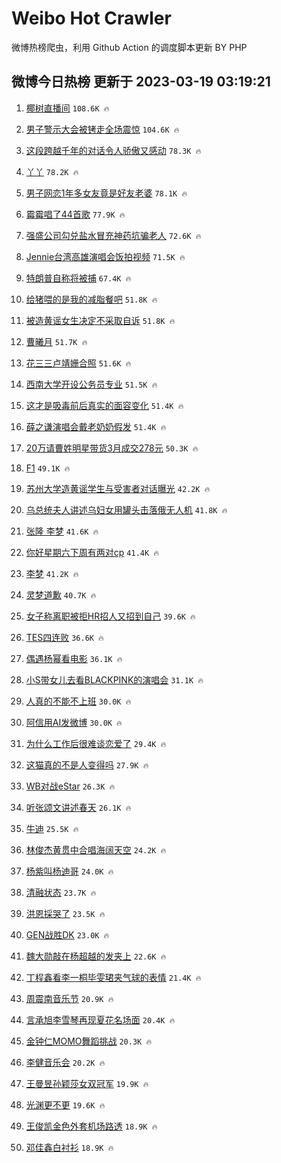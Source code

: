 # Weibo Hot Crawler 



微博热榜爬虫，利用 Github Action 的调度脚本更新 BY PHP 


## 微博今日热榜 更新于 2023-03-19 03:19:21 
1. [椰树直播间](https://s.weibo.com/weibo?q=%E6%A4%B0%E6%A0%91%E7%9B%B4%E6%92%AD%E9%97%B4&t=31&band_rank=1&Refer=top) `108.6K 🔥` 

1. [男子警示大会被铐走全场震惊](https://s.weibo.com/weibo?q=%23%E7%94%B7%E5%AD%90%E8%AD%A6%E7%A4%BA%E5%A4%A7%E4%BC%9A%E8%A2%AB%E9%93%90%E8%B5%B0%E5%85%A8%E5%9C%BA%E9%9C%87%E6%83%8A%23&t=31&band_rank=2&Refer=top) `104.6K 🔥` 

1. [这段跨越千年的对话令人骄傲又感动](https://s.weibo.com/weibo?q=%23%E8%BF%99%E6%AE%B5%E8%B7%A8%E8%B6%8A%E5%8D%83%E5%B9%B4%E7%9A%84%E5%AF%B9%E8%AF%9D%E4%BB%A4%E4%BA%BA%E9%AA%84%E5%82%B2%E5%8F%88%E6%84%9F%E5%8A%A8%23&t=31&band_rank=3&Refer=top) `78.3K 🔥` 

1. [丫丫](https://s.weibo.com/weibo?q=%E4%B8%AB%E4%B8%AB&t=31&band_rank=4&Refer=top) `78.2K 🔥` 

1. [男子网恋1年多女友竟是好友老婆](https://s.weibo.com/weibo?q=%23%E7%94%B7%E5%AD%90%E7%BD%91%E6%81%8B1%E5%B9%B4%E5%A4%9A%E5%A5%B3%E5%8F%8B%E7%AB%9F%E6%98%AF%E5%A5%BD%E5%8F%8B%E8%80%81%E5%A9%86%23&t=31&band_rank=5&Refer=top) `78.1K 🔥` 

1. [霉霉唱了44首歌](https://s.weibo.com/weibo?q=%E9%9C%89%E9%9C%89%E5%94%B1%E4%BA%8644%E9%A6%96%E6%AD%8C&t=31&band_rank=6&Refer=top) `77.9K 🔥` 

1. [强盛公司勾兑盐水冒充神药坑骗老人](https://s.weibo.com/weibo?q=%23%E5%BC%BA%E7%9B%9B%E5%85%AC%E5%8F%B8%E5%8B%BE%E5%85%91%E7%9B%90%E6%B0%B4%E5%86%92%E5%85%85%E7%A5%9E%E8%8D%AF%E5%9D%91%E9%AA%97%E8%80%81%E4%BA%BA%23&t=31&band_rank=7&Refer=top) `72.6K 🔥` 

1. [Jennie台湾高雄演唱会饭拍视频](https://s.weibo.com/weibo?q=%23Jennie%E5%8F%B0%E6%B9%BE%E9%AB%98%E9%9B%84%E6%BC%94%E5%94%B1%E4%BC%9A%E9%A5%AD%E6%8B%8D%E8%A7%86%E9%A2%91%23&t=31&band_rank=8&Refer=top) `71.5K 🔥` 

1. [特朗普自称将被捕](https://s.weibo.com/weibo?q=%23%E7%89%B9%E6%9C%97%E6%99%AE%E8%87%AA%E7%A7%B0%E5%B0%86%E8%A2%AB%E6%8D%95%23&t=31&band_rank=9&Refer=top) `67.4K 🔥` 

1. [给猪喂的是我的减脂餐吧](https://s.weibo.com/weibo?q=%23%E7%BB%99%E7%8C%AA%E5%96%82%E7%9A%84%E6%98%AF%E6%88%91%E7%9A%84%E5%87%8F%E8%84%82%E9%A4%90%E5%90%A7%23&t=31&band_rank=10&Refer=top) `51.8K 🔥` 

1. [被造黄谣女生决定不采取自诉](https://s.weibo.com/weibo?q=%23%E8%A2%AB%E9%80%A0%E9%BB%84%E8%B0%A3%E5%A5%B3%E7%94%9F%E5%86%B3%E5%AE%9A%E4%B8%8D%E9%87%87%E5%8F%96%E8%87%AA%E8%AF%89%23&t=31&band_rank=11&Refer=top) `51.8K 🔥` 

1. [曹曦月](https://s.weibo.com/weibo?q=%E6%9B%B9%E6%9B%A6%E6%9C%88&t=31&band_rank=12&Refer=top) `51.7K 🔥` 

1. [花三三卢靖姗合照](https://s.weibo.com/weibo?q=%E8%8A%B1%E4%B8%89%E4%B8%89%E5%8D%A2%E9%9D%96%E5%A7%97%E5%90%88%E7%85%A7&t=31&band_rank=13&Refer=top) `51.6K 🔥` 

1. [西南大学开设公务员专业](https://s.weibo.com/weibo?q=%23%E8%A5%BF%E5%8D%97%E5%A4%A7%E5%AD%A6%E5%BC%80%E8%AE%BE%E5%85%AC%E5%8A%A1%E5%91%98%E4%B8%93%E4%B8%9A%23&t=31&band_rank=14&Refer=top) `51.5K 🔥` 

1. [这才是吸毒前后真实的面容变化](https://s.weibo.com/weibo?q=%23%E8%BF%99%E6%89%8D%E6%98%AF%E5%90%B8%E6%AF%92%E5%89%8D%E5%90%8E%E7%9C%9F%E5%AE%9E%E7%9A%84%E9%9D%A2%E5%AE%B9%E5%8F%98%E5%8C%96%23&t=31&band_rank=15&Refer=top) `51.4K 🔥` 

1. [薛之谦演唱会戴老奶奶假发](https://s.weibo.com/weibo?q=%23%E8%96%9B%E4%B9%8B%E8%B0%A6%E6%BC%94%E5%94%B1%E4%BC%9A%E6%88%B4%E8%80%81%E5%A5%B6%E5%A5%B6%E5%81%87%E5%8F%91%23&t=31&band_rank=16&Refer=top) `51.4K 🔥` 

1. [20万请曹姓明星带货3月成交278元](https://s.weibo.com/weibo?q=%2320%E4%B8%87%E8%AF%B7%E6%9B%B9%E5%A7%93%E6%98%8E%E6%98%9F%E5%B8%A6%E8%B4%A73%E6%9C%88%E6%88%90%E4%BA%A4278%E5%85%83%23&t=31&band_rank=17&Refer=top) `50.3K 🔥` 

1. [F1](https://s.weibo.com/weibo?q=F1&t=31&band_rank=18&Refer=top) `49.1K 🔥` 

1. [苏州大学造黄谣学生与受害者对话曝光](https://s.weibo.com/weibo?q=%23%E8%8B%8F%E5%B7%9E%E5%A4%A7%E5%AD%A6%E9%80%A0%E9%BB%84%E8%B0%A3%E5%AD%A6%E7%94%9F%E4%B8%8E%E5%8F%97%E5%AE%B3%E8%80%85%E5%AF%B9%E8%AF%9D%E6%9B%9D%E5%85%89%23&t=31&band_rank=19&Refer=top) `42.2K 🔥` 

1. [乌总统夫人讲述乌妇女用罐头击落俄无人机](https://s.weibo.com/weibo?q=%23%E4%B9%8C%E6%80%BB%E7%BB%9F%E5%A4%AB%E4%BA%BA%E8%AE%B2%E8%BF%B0%E4%B9%8C%E5%A6%87%E5%A5%B3%E7%94%A8%E7%BD%90%E5%A4%B4%E5%87%BB%E8%90%BD%E4%BF%84%E6%97%A0%E4%BA%BA%E6%9C%BA%23&t=31&band_rank=20&Refer=top) `41.8K 🔥` 

1. [张隆 李梦](https://s.weibo.com/weibo?q=%E5%BC%A0%E9%9A%86%20%E6%9D%8E%E6%A2%A6&t=31&band_rank=21&Refer=top) `41.6K 🔥` 

1. [你好星期六下周有两对cp](https://s.weibo.com/weibo?q=%23%E4%BD%A0%E5%A5%BD%E6%98%9F%E6%9C%9F%E5%85%AD%E4%B8%8B%E5%91%A8%E6%9C%89%E4%B8%A4%E5%AF%B9cp%23&t=31&band_rank=22&Refer=top) `41.4K 🔥` 

1. [李梦](https://s.weibo.com/weibo?q=%E6%9D%8E%E6%A2%A6&t=31&band_rank=23&Refer=top) `41.2K 🔥` 

1. [灵梦道歉](https://s.weibo.com/weibo?q=%23%E7%81%B5%E6%A2%A6%E9%81%93%E6%AD%89%23&t=31&band_rank=24&Refer=top) `40.7K 🔥` 

1. [女子称离职被拒HR招人又招到自己](https://s.weibo.com/weibo?q=%23%E5%A5%B3%E5%AD%90%E7%A7%B0%E7%A6%BB%E8%81%8C%E8%A2%AB%E6%8B%92HR%E6%8B%9B%E4%BA%BA%E5%8F%88%E6%8B%9B%E5%88%B0%E8%87%AA%E5%B7%B1%23&t=31&band_rank=25&Refer=top) `39.6K 🔥` 

1. [TES四连败](https://s.weibo.com/weibo?q=%23TES%E5%9B%9B%E8%BF%9E%E8%B4%A5%23&t=31&band_rank=26&Refer=top) `36.6K 🔥` 

1. [偶遇杨幂看电影](https://s.weibo.com/weibo?q=%23%E5%81%B6%E9%81%87%E6%9D%A8%E5%B9%82%E7%9C%8B%E7%94%B5%E5%BD%B1%23&t=31&band_rank=27&Refer=top) `36.1K 🔥` 

1. [小S带女儿去看BLACKPINK的演唱会](https://s.weibo.com/weibo?q=%23%E5%B0%8FS%E5%B8%A6%E5%A5%B3%E5%84%BF%E5%8E%BB%E7%9C%8BBLACKPINK%E7%9A%84%E6%BC%94%E5%94%B1%E4%BC%9A%23&t=31&band_rank=28&Refer=top) `31.1K 🔥` 

1. [人真的不能不上班](https://s.weibo.com/weibo?q=%23%E4%BA%BA%E7%9C%9F%E7%9A%84%E4%B8%8D%E8%83%BD%E4%B8%8D%E4%B8%8A%E7%8F%AD%23&t=31&band_rank=29&Refer=top) `30.0K 🔥` 

1. [阿信用AI发微博](https://s.weibo.com/weibo?q=%23%E9%98%BF%E4%BF%A1%E7%94%A8AI%E5%8F%91%E5%BE%AE%E5%8D%9A%23&t=31&band_rank=30&Refer=top) `30.0K 🔥` 

1. [为什么工作后很难谈恋爱了](https://s.weibo.com/weibo?q=%23%E4%B8%BA%E4%BB%80%E4%B9%88%E5%B7%A5%E4%BD%9C%E5%90%8E%E5%BE%88%E9%9A%BE%E8%B0%88%E6%81%8B%E7%88%B1%E4%BA%86%23&t=31&band_rank=31&Refer=top) `29.4K 🔥` 

1. [这猫真的不是人变得吗](https://s.weibo.com/weibo?q=%23%E8%BF%99%E7%8C%AB%E7%9C%9F%E7%9A%84%E4%B8%8D%E6%98%AF%E4%BA%BA%E5%8F%98%E5%BE%97%E5%90%97%23&t=31&band_rank=32&Refer=top) `27.9K 🔥` 

1. [WB对战eStar](https://s.weibo.com/weibo?q=%23WB%E5%AF%B9%E6%88%98eStar%23&t=31&band_rank=33&Refer=top) `26.3K 🔥` 

1. [听张颂文讲述春天](https://s.weibo.com/weibo?q=%23%E5%90%AC%E5%BC%A0%E9%A2%82%E6%96%87%E8%AE%B2%E8%BF%B0%E6%98%A5%E5%A4%A9%23&t=31&band_rank=34&Refer=top) `26.1K 🔥` 

1. [牛迪](https://s.weibo.com/weibo?q=%E7%89%9B%E8%BF%AA&t=31&band_rank=35&Refer=top) `25.5K 🔥` 

1. [林俊杰黄贯中合唱海阔天空](https://s.weibo.com/weibo?q=%23%E6%9E%97%E4%BF%8A%E6%9D%B0%E9%BB%84%E8%B4%AF%E4%B8%AD%E5%90%88%E5%94%B1%E6%B5%B7%E9%98%94%E5%A4%A9%E7%A9%BA%23&t=31&band_rank=36&Refer=top) `24.2K 🔥` 

1. [杨紫叫杨迪哥](https://s.weibo.com/weibo?q=%23%E6%9D%A8%E7%B4%AB%E5%8F%AB%E6%9D%A8%E8%BF%AA%E5%93%A5%23&t=31&band_rank=37&Refer=top) `24.0K 🔥` 

1. [清融状态](https://s.weibo.com/weibo?q=%23%E6%B8%85%E8%9E%8D%E7%8A%B6%E6%80%81%23&t=31&band_rank=38&Refer=top) `23.7K 🔥` 

1. [洪恩採哭了](https://s.weibo.com/weibo?q=%23%E6%B4%AA%E6%81%A9%E6%8E%A1%E5%93%AD%E4%BA%86%23&t=31&band_rank=39&Refer=top) `23.5K 🔥` 

1. [GEN战胜DK](https://s.weibo.com/weibo?q=%23GEN%E6%88%98%E8%83%9CDK%23&t=31&band_rank=40&Refer=top) `23.0K 🔥` 

1. [魏大勋敲在杨超越的发夹上](https://s.weibo.com/weibo?q=%23%E9%AD%8F%E5%A4%A7%E5%8B%8B%E6%95%B2%E5%9C%A8%E6%9D%A8%E8%B6%85%E8%B6%8A%E7%9A%84%E5%8F%91%E5%A4%B9%E4%B8%8A%23&t=31&band_rank=41&Refer=top) `22.6K 🔥` 

1. [丁程鑫看李一桐毕雯珺夹气球的表情](https://s.weibo.com/weibo?q=%23%E4%B8%81%E7%A8%8B%E9%91%AB%E7%9C%8B%E6%9D%8E%E4%B8%80%E6%A1%90%E6%AF%95%E9%9B%AF%E7%8F%BA%E5%A4%B9%E6%B0%94%E7%90%83%E7%9A%84%E8%A1%A8%E6%83%85%23&t=31&band_rank=42&Refer=top) `21.4K 🔥` 

1. [周震南音乐节](https://s.weibo.com/weibo?q=%E5%91%A8%E9%9C%87%E5%8D%97%E9%9F%B3%E4%B9%90%E8%8A%82&t=31&band_rank=43&Refer=top) `20.9K 🔥` 

1. [言承旭李雪琴再现夏花名场面](https://s.weibo.com/weibo?q=%23%E8%A8%80%E6%89%BF%E6%97%AD%E6%9D%8E%E9%9B%AA%E7%90%B4%E5%86%8D%E7%8E%B0%E5%A4%8F%E8%8A%B1%E5%90%8D%E5%9C%BA%E9%9D%A2%23&t=31&band_rank=44&Refer=top) `20.4K 🔥` 

1. [金钟仁MOMO舞蹈挑战](https://s.weibo.com/weibo?q=%23%E9%87%91%E9%92%9F%E4%BB%81MOMO%E8%88%9E%E8%B9%88%E6%8C%91%E6%88%98%23&t=31&band_rank=45&Refer=top) `20.3K 🔥` 

1. [李健音乐会](https://s.weibo.com/weibo?q=%E6%9D%8E%E5%81%A5%E9%9F%B3%E4%B9%90%E4%BC%9A&t=31&band_rank=46&Refer=top) `20.2K 🔥` 

1. [王曼昱孙颖莎女双冠军](https://s.weibo.com/weibo?q=%23%E7%8E%8B%E6%9B%BC%E6%98%B1%E5%AD%99%E9%A2%96%E8%8E%8E%E5%A5%B3%E5%8F%8C%E5%86%A0%E5%86%9B%23&t=31&band_rank=47&Refer=top) `19.9K 🔥` 

1. [光渊更不更](https://s.weibo.com/weibo?q=%23%E5%85%89%E6%B8%8A%E6%9B%B4%E4%B8%8D%E6%9B%B4%23&t=31&band_rank=48&Refer=top) `19.6K 🔥` 

1. [王俊凯金色外套机场路透](https://s.weibo.com/weibo?q=%23%E7%8E%8B%E4%BF%8A%E5%87%AF%E9%87%91%E8%89%B2%E5%A4%96%E5%A5%97%E6%9C%BA%E5%9C%BA%E8%B7%AF%E9%80%8F%23&t=31&band_rank=49&Refer=top) `18.9K 🔥` 

1. [邓佳鑫白衬衫](https://s.weibo.com/weibo?q=%23%E9%82%93%E4%BD%B3%E9%91%AB%E7%99%BD%E8%A1%AC%E8%A1%AB%23&t=31&band_rank=50&Refer=top) `18.9K 🔥` 

